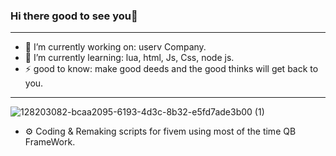 ### Hi there good to see you👋
_______________________________
- 🔭 I’m currently working on: userv Company.
- 🌱 I’m currently learning: lua, html, Js, Css, node js.
- ⚡ good to know: make good deeds and the good thinks will get back to you.
 _______________________________

![128203082-bcaa2095-6193-4d3c-8b32-e5fd7ade3b00 (1)](https://user-images.githubusercontent.com/77500505/132336861-38707aed-038d-48ef-bfc9-06f57cdfb65e.png)
 - ⚙️ Coding & Remaking scripts for fivem using most of the time QB FrameWork.
